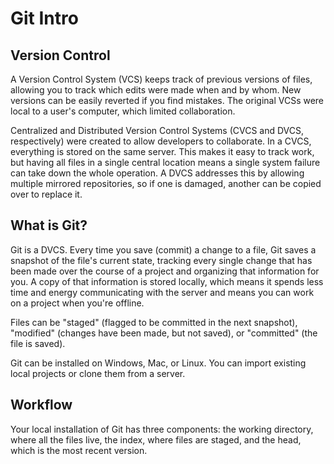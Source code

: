 # Git Intro

## Version Control

A Version Control System (VCS) keeps track of previous versions of files, allowing you to track which edits were made when and by whom. New versions can be easily reverted if you find mistakes. The original VCSs were local to a user's computer, which limited collaboration. 

Centralized and Distributed Version Control Systems (CVCS and DVCS, respectively) were created to allow developers to collaborate. In a CVCS, everything is stored on the same server. This makes it easy to track work, but having all files in a single central location means a single system failure can take down the whole operation. A DVCS addresses this by allowing multiple mirrored repositories, so if one is damaged, another can be copied over to replace it.

## What is Git?

Git is a DVCS. Every time you save (commit) a change to a file, Git saves a snapshot of the file's current state, tracking every single change that has been made over the course of a project and organizing that information for you. A copy of that information is stored locally, which means it spends less time and energy communicating with the server and means you can work on a project when you're offline.

Files can be "staged" (flagged to be committed in the next snapshot), "modified" (changes have been made, but not saved), or "committed" (the file is saved).

Git can be installed on Windows, Mac, or Linux. You can import existing local projects or clone them from a server.

## Workflow

Your local installation of Git has three components: the working directory, where all the files live, the index, where files are staged, and the head, which is the most recent version. 

